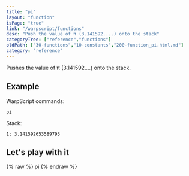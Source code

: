 ```yaml
---
title: "pi"
layout: "function"
isPage: "true"
link: "/warpscript/functions"
desc: "Push the value of π (3.141592....) onto the stack"
categoryTree: ["reference","functions"]
oldPath: ["30-functions","10-constants","200-function_pi.html.md"]
category: "reference"
---
```

 

Pushes the value of π (3.141592....) onto the stack.

## Example ##

WarpScript commands:

    pi

Stack:

    1: 3.141592653589793

## Let's play with it ##

{% raw %}
<warp10-warpscript-widget backend="{{backend}}"  exec-endpoint="{{execEndpoint}}">pi</warp10-warpscript-widget>
{% endraw %}    
